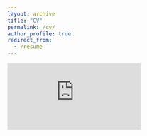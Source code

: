 ```yaml
---
layout: archive
title: "CV"
permalink: /cv/
author_profile: true
redirect_from:
  - /resume
---
```

<embed src="https://github.com/brianyan918/brianyan918.github.io/blob/master/assets/cv.pdf" type="application/pdf" />
